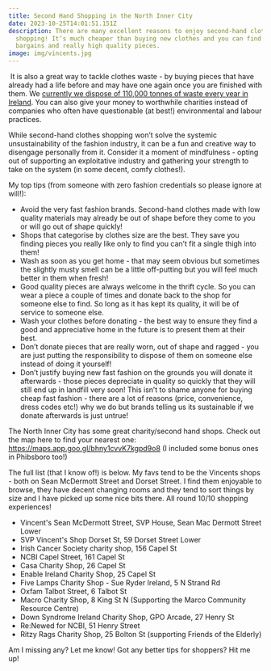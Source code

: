 ```yaml
---
title: Second Hand Shopping in the North Inner City
date: 2023-10-25T14:01:51.151Z
description: There are many excellent reasons to enjoy second-hand clothes
  shopping! It’s much cheaper than buying new clothes and you can find amazing
  bargains and really high quality pieces.
image: img/vincents.jpg
---
```

<!--StartFragment-->

 It is also a great way to tackle clothes waste - by buying pieces that have already had a life before and may have one again once you are finished with them. We [currently we dispose of 110,000 tonnes of waste every year in Ireland](https://www.epa.ie/our-services/monitoring--assessment/circular-economy/textiles/#:~:text=How%20much%20textiles%20do%20we,to%2Denergy%20plants%20or%20landfill.). You can also give your money to worthwhile charities instead of companies who often have questionable (at best!) environmental and labour practices. 

While second-hand clothes shopping won’t solve the systemic unsustainability of the fashion industry, it can be a fun and creative way to disengage personally from it. Consider it a moment of mindfulness - opting out of supporting an exploitative industry and gathering your strength to take on the system (in some decent, comfy clothes!).

My top tips (from someone with zero fashion credentials so please ignore at will!):

* Avoid the very fast fashion brands. Second-hand clothes made with low quality materials may already be out of shape before they come to you or will go out of shape quickly!
* Shops that categorise by clothes size are the best. They save you finding pieces you really like only to find you can’t fit a single thigh into them!
* Wash as soon as you get home - that may seem obvious but sometimes the slightly musty smell can be a little off-putting but you will feel much better in them when fresh!
* Good quality pieces are always welcome in the thrift cycle. So you can wear a piece a couple of times and donate back to the shop for someone else to find. So long as it has kept its quality, it will be of service to someone else. 
* Wash your clothes before donating - the best way to ensure they find a good and appreciative home in the future is to present them at their best. 
* Don’t donate pieces that are really worn, out of shape and ragged - you are just putting the responsibility to dispose of them on someone else instead of doing it yourself!
* Don’t justify buying new fast fashion on the grounds you will donate it afterwards - those pieces depreciate in quality so quickly that they will still end up in landfill very soon! This isn’t to shame anyone for buying cheap fast fashion - there are a lot of reasons (price, convenience, dress codes etc!) why we do but brands telling us its sustainable if we donate afterwards is just untrue!

The North Inner City has some great charity/second hand shops. Check out the map here to find your nearest one: <https://maps.app.goo.gl/bhny1cvvK7kgpd9o8> (I included some bonus ones in Phibsboro too!)

The full list (that I know of!) is below. My favs tend to be the Vincents shops - both on Sean McDermott Street and Dorset Street. I find them enjoyable to browse, they have decent changing rooms and they tend to sort things by size and I have picked up some nice bits there. All round 10/10 shopping experiences!

* Vincent's Sean McDermott Street, SVP House, Sean Mac Dermott Street Lower
* SVP Vincent's Shop Dorset St, 59 Dorset Street Lower
* Irish Cancer Society charity shop, 156 Capel St
* NCBI Capel Street, 161 Capel St
* Casa Charity Shop, 26 Capel St
* Enable Ireland Charity Shop, 25 Capel St
* Five Lamps Charity Shop - Sue Ryder Ireland, 5 N Strand Rd
* Oxfam Talbot Street, 6 Talbot St
* Macro Charity Shop, 8 King St N (Supporting the Marco Community Resource Centre)
* Down Syndrome Ireland Charity Shop, GPO Arcade, 27 Henry St
* Re:Newed for NCBI, 51 Henry Street
* Ritzy Rags Charity Shop, 25 Bolton St (supporting Friends of the Elderly)

Am I missing any? Let me know! Got any better tips for shoppers? Hit me up!

<!--EndFragment-->